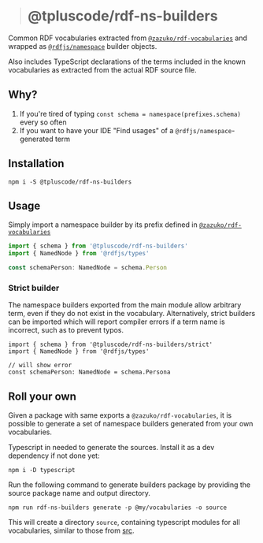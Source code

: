 > # @tpluscode/rdf-ns-builders

Common RDF vocabularies extracted from [`@zazuko/rdf-vocabularies`][rdfv] and wrapped
as [`@rdfjs/namespace`][ns] builder objects.

Also includes TypeScript declarations of the terms included in the known
vocabularies as extracted from the actual RDF source file.

## Why?

1. If you're tired of typing `const schema = namespace(prefixes.schema)` every so often
2. If you want to have your IDE "Find usages" of a `@rdfjs/namespace`-generated term

## Installation

```
npm i -S @tpluscode/rdf-ns-builders
```

## Usage

Simply import a namespace builder by its prefix defined in [`@zazuko/rdf-vocabularies`][rdfv]

```ts
import { schema } from '@tpluscode/rdf-ns-builders'
import { NamedNode } from '@rdfjs/types'

const schemaPerson: NamedNode = schema.Person
```

### Strict builder

The namespace builders exported from the main module allow arbitrary term, even if they do not exist in the vocabulary. Alternatively, strict builders can be imported which will report compiler errors if a term name is incorrect, such as to prevent typos.

```
import { schema } from '@tpluscode/rdf-ns-builders/strict'
import { NamedNode } from '@rdfjs/types'

// will show error
const schemaPerson: NamedNode = schema.Persona
```

## Roll your own

Given a package with same exports a `@zazuko/rdf-vocabularies`, it is possible to generate a set of namespace builders generated from your own vocabularies.

Typescript in needed to generate the sources. Install it as a dev dependency if not done yet:

```
npm i -D typescript
```

Run the following command to generate builders package by providing the source package name and output directory.

```
npm run rdf-ns-builders generate -p @my/vocabularies -o source
```

This will create a directory `source`, containing typescript modules for all vocabularies, similar to those from [src](src/vocabularies).

[rdfv]: https://github.com/zazuko/rdf-vocabularies
[ns]: http://npm.im/@rdfjs/namespace
